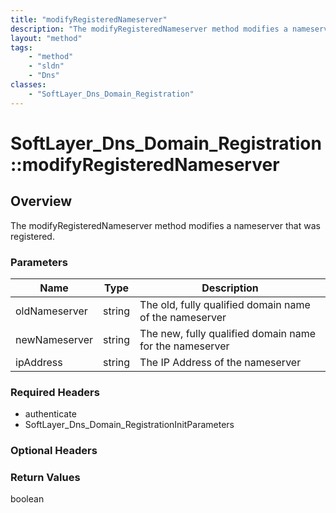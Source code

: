 ```yaml
---
title: "modifyRegisteredNameserver"
description: "The modifyRegisteredNameserver method modifies a nameserver that was registered."
layout: "method"
tags:
    - "method"
    - "sldn"
    - "Dns"
classes:
    - "SoftLayer_Dns_Domain_Registration"
---
```

# SoftLayer_Dns_Domain_Registration::modifyRegisteredNameserver
## Overview 
The modifyRegisteredNameserver method modifies a nameserver that was registered. 

### Parameters 
|Name | Type | Description |
| --- | --- | --- |
|oldNameserver| string| The old, fully qualified domain name of the nameserver|
|newNameserver| string| The new, fully qualified domain name for the nameserver|
|ipAddress| string| The IP Address of the nameserver|


### Required Headers
* authenticate
* SoftLayer_Dns_Domain_RegistrationInitParameters

### Optional Headers

### Return Values
boolean
